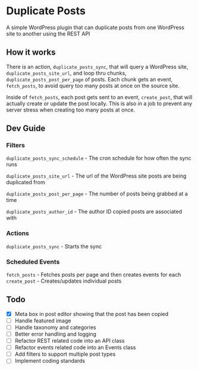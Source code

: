 # Duplicate Posts

A simple WordPress plugin that can duplicate posts from one WordPress site to another using the REST API

## How it works

There is an action, `duplicate_posts_sync`, that will query a WordPress site, `duplicate_posts_site_url`, and loop thru chunks, `duplicate_posts_post_per_page` of posts. Each chunk gets an event, `fetch_posts`, to avoid query too many posts at once on the source site.

Inside of `fetch_posts`, each post gets sent to an event, `create_post`, that will actually create or update the post locally. This is also in a job to prevent any server stress when creating too many posts at once.

## Dev Guide

### Filters

`duplicate_posts_sync_schedule` - The cron schedule for how often the sync runs

`duplicate_posts_site_url` - The url of the WordPress site posts are being duplicated from

`duplicate_posts_post_per_page` - The number of posts being grabbed at a time

`duplicate_posts_author_id` - The author ID copied posts are associated with

### Actions

`duplicate_posts_sync` - Starts the sync

### Scheduled Events

`fetch_posts` - Fetches posts per page and then creates events for each
`create_post` - Creates/updates individual posts

## Todo

- [x] Meta box in post editor showing that the post has been copied
- [ ] Handle featured image
- [ ] Handle taxonomy and categories
- [ ] Better error handling and logging
- [ ] Refactor REST related code into an API class
- [ ] Refactor events related code into an Events class
- [ ] Add filters to support multiple post types
- [ ] Implement coding standards
